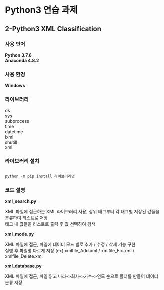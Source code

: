 # Python3 연습 과제
## 2-Python3 XML Classification

### 사용 언어
**Python 3.7.6**  
**Anaconda 4.8.2**

### 사용 환경
**Windows**

### 라이브러리
os  
sys  
subprocess  
time  
datetime  
lxml  
shutill  
xml  

### 라이브러리 설치
```python

python -m pip install 라이브러리명

```

### 코드 설명
**xml_search.py**  

XML 파일에 접근하는 XML 라이브러리 사용, 상위 태그부터 각 태그별 저장된 값들을 분류하여 리스트로 저장  
태그 내 값들을 리스트로 출력 후 값 선택하여 검색  

**xml_mode.py**  

XML 파일에 접근, 파일에 데이터 모드 별로 추가 / 수정 / 삭제 기능 구현  
실행 후 파일명 다르게 저장 (ex) xmlfile_Add.xml / xmlfile_Fix.xml / xmlfile_Delete.xml  

**xml_database.py**  

XML 파일에 접근, 파일 읽고 나라->회사->가수->연도 순으로 폴더를 만들어 데이터 분류 저장
